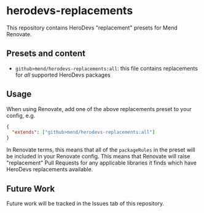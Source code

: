 # herodevs-replacements

This repository contains HeroDevs "replacement" presets for Mend Renovate.

## Presets and content

- `github>mend/herodevs-replacements:all`: this file contains replacements for _all_ supported HeroDevs packages

## Usage

When using Renovate, add one of the above replacements preset to your config, e.g.

```json
{
  "extends": ["github>mend/herodevs-replacements:all"]
}
```

In Renovate terms, this means that all of the `packageRules` in the preset will be included in your Renovate config.
This means that Renovate will raise "replacement" Pull Requests for any applicable libraries it finds which have HeroDevs replacements available.

## Future Work

Future work will be tracked in the Issues tab of this repository.
